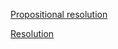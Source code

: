 [Propositional resolution](http://intrologic.stanford.edu/notes/chapter_05.html)

[Resolution](http://intrologic.stanford.edu/notes/chapter_12.html)
